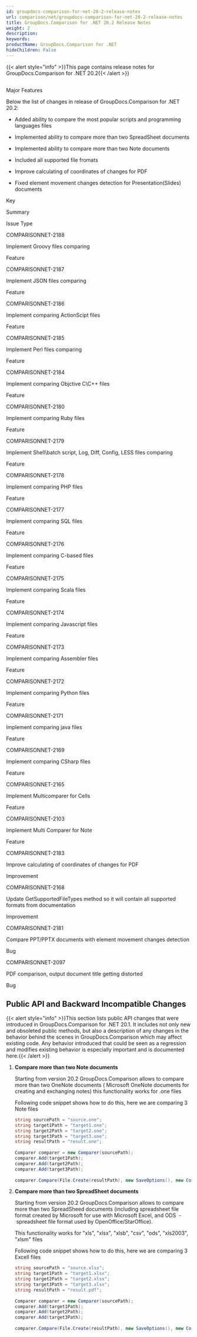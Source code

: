 ```yaml
---
id: groupdocs-comparison-for-net-20-2-release-notes
url: comparison/net/groupdocs-comparison-for-net-20-2-release-notes
title: GroupDocs.Comparison for .NET 20.2 Release Notes
weight: 2
description: 
keywords: 
productName: GroupDocs.Comparison for .NET
hideChildren: False
---
```

{{< alert style="info" >}}This page contains release notes for GroupDocs.Comparison for .NET 20.2{{< /alert >}}

##   
Major Features

Below the list of changes in release of GroupDocs.Comparison for .NET 20.2:

*   Added ability to compare the most popular scripts and programming languages files 
*   Implemented ability to compare more than two SpreadSheet documents
*   Implemented ability to compare more than two Note documents
*   Included all supported file fromats
    
*   Improve calculating of coordinates of changes for PDF
*   Fixed element movement changes detection for Presentation(Slides) documents
    

Key

Summary

Issue Type

COMPARISONNET-2188 

Implement Groovy files comparing

Feature

COMPARISONNET-2187 

Implement JSON files comparing

Feature

COMPARISONNET-2186 

Implement comparing ActionScipt files

Feature

COMPARISONNET-2185

Implement Perl files comparing

Feature

COMPARISONNET-2184 

Implement comparing Objctive C\\C++ files

Feature

COMPARISONNET-2180 

Implement comparing Ruby files

Feature

COMPARISONNET-2179 

Implement Shell\\batch script, Log, Diff, Config, LESS files comparing

Feature

COMPARISONNET-2178 

Implement comparing PHP files

Feature

COMPARISONNET-2177 

Implement comparing SQL files

Feature

COMPARISONNET-2176 

Implement comparing C-based files

Feature

COMPARISONNET-2175 

Implement comparing Scala files

Feature

COMPARISONNET-2174 

Implement comparing Javascript files

Feature

COMPARISONNET-2173 

Implement comparing Assembler files

Feature

COMPARISONNET-2172 

Implement comparing Python files

Feature

COMPARISONNET-2171 

Implement comparing java files

Feature

COMPARISONNET-2169

Implement comparing CSharp files

Feature

COMPARISONNET-2165 

Implement Multicomparer for Cells

Feature

COMPARISONNET-2103 

Implement Multi Comparer for Note

Feature

COMPARISONNET-2183 

Improve calculating of coordinates of changes for PDF

Improvement

COMPARISONNET-2168 

Update GetSupportedFileTypes method so it will contain all supported formats from documentation

Improvement

COMPARISONNET-2181 

Compare PPT/PPTX documents with element movement changes detection

Bug

COMPARISONNET-2097

PDF comparison, output document title getting distorted

Bug

## Public API and Backward Incompatible Changes

{{< alert style="info" >}}This section lists public API changes that were introduced in GroupDocs.Comparison for .NET 20.1. It includes not only new and obsoleted public methods, but also a description of any changes in the behavior behind the scenes in GroupDocs.Comparison which may affect existing code. Any behavior introduced that could be seen as a regression and modifies existing behavior is especially important and is documented here.{{< /alert >}}

1.  **Compare more than two Note documents**
    
    Starting from version 20.2 GroupDocs.Comparison allows to compare more than two OneNote documents ( Microsoft OneNote documents for creating and exchanging notes) this functionality works for .one files
    
    Following code snippet shows how to do this, here we are comparing 3 Note files
    
    ```csharp
    string sourcePath = "source.one";
    string target1Path = "target1.one";
    string target2Path = "target2.one";
    string target3Path = "target3.one";
    string resultPath = "result.one";
     
    Comparer comparer = new Comparer(sourcePath);
    comparer.Add(target1Path);
    comparer.Add(target2Path);
    comparer.Add(target3Path);
     
    comparer.Compare(File.Create(resultPath), new SaveOptions(), new CompareOptions());
    ```
    
2.  **Compare more than two SpreadSheet documents**
    
    Starting from version 20.2 GroupDocs.Comparison allows to compare more than two SpreadSheed documents (including spreadsheet file format created by Microsoft for use with Microsoft Excel, and ODS  - spreadsheet file format used by OpenOffice/StarOffice).
    
    This functionality works for "xls", "xlsx", "xlsb", "csv", "ods", "xls2003", "xlsm" files
    
    Following code snippet shows how to do this, here we are comparing 3 Excell files
    
    ```csharp
    string sourcePath = "source.xlsx";
    string target1Path = "target1.xlsx";
    string target2Path = "target2.xlsx";
    string target3Path = "target3.xlsx";
    string resultPath = "result.pdf";
     
    Comparer comparer = new Comparer(sourcePath);
    comparer.Add(target1Path);
    comparer.Add(target2Path);
    comparer.Add(target3Path);
     
    comparer.Compare(File.Create(resultPath), new SaveOptions(), new CompareOptions());
    ```
